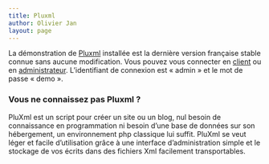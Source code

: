 ```yaml
---
title: Pluxml
author: Olivier Jan
layout: page
--- 
```


La démonstration de [Pluxml][1] installée est la dernière version française stable connue sans aucune modification. Vous pouvez vous connecter en [client][2] ou en [administrateur][3]. L’identifiant de connexion est « admin » et le mot de passe « demo ».

### Vous ne connaissez pas Pluxml ?

 [1]: http://pluxml.org/
 [2]: http://demo.cms-fr.net/pluxml/
 [3]: http://demo.cms-fr.net/pluxml/core/admin/

PluXml est un script pour créer un site ou un blog, nul besoin de connaissance en programmation ni besoin d’une base de données sur son hébergement, un environnement php classique lui suffit. PluXml se veut léger et facile d’utilisation grâce à une interface d’administration simple et le stockage de vos écrits dans des fichiers Xml facilement transportables.